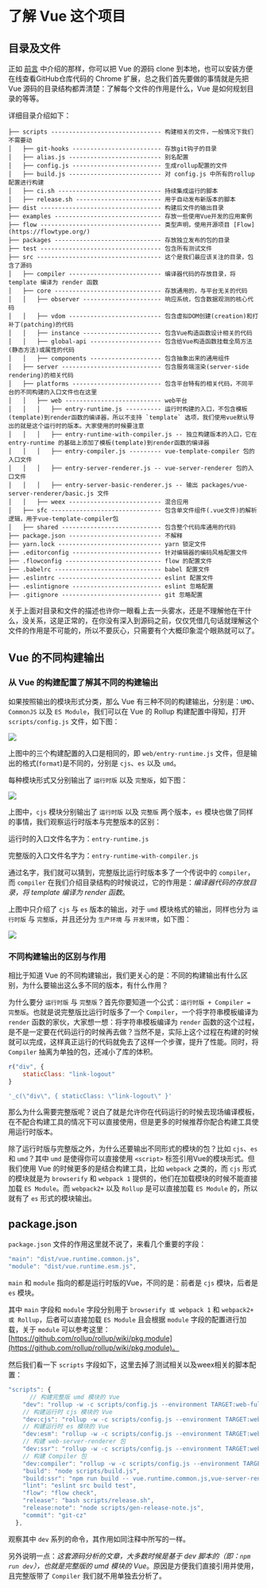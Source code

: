 # 了解 Vue 这个项目

## 目录及文件

正如 [前言](./) 中介绍的那样，你可以把 Vue 的源码 clone 到本地，也可以安装方便在线查看GitHub仓库代码的 Chrome 扩展，总之我们首先要做的事情就是先把 Vue 源码的目录结构都弄清楚：了解每个文件的作用是什么，Vue 是如何规划目录的等等。

详细目录介绍如下：

```
├── scripts ------------------------------- 构建相关的文件，一般情况下我们不需要动
│   ├── git-hooks ------------------------- 存放git钩子的目录
│   ├── alias.js -------------------------- 别名配置
│   ├── config.js ------------------------- 生成rollup配置的文件
│   ├── build.js -------------------------- 对 config.js 中所有的rollup配置进行构建
│   ├── ci.sh ----------------------------- 持续集成运行的脚本
│   ├── release.sh ------------------------ 用于自动发布新版本的脚本
├── dist ---------------------------------- 构建后文件的输出目录
├── examples ------------------------------ 存放一些使用Vue开发的应用案例
├── flow ---------------------------------- 类型声明，使用开源项目 [Flow](https://flowtype.org/)
├── packages ------------------------------ 存放独立发布的包的目录
├── test ---------------------------------- 包含所有测试文件
├── src ----------------------------------- 这个是我们最应该关注的目录，包含了源码
│   ├── compiler -------------------------- 编译器代码的存放目录，将 template 编译为 render 函数
│   ├── core ------------------------------ 存放通用的，与平台无关的代码
│   │   ├── observer ---------------------- 响应系统，包含数据观测的核心代码
│   │   ├── vdom -------------------------- 包含虚拟DOM创建(creation)和打补丁(patching)的代码
│   │   ├── instance ---------------------- 包含Vue构造函数设计相关的代码
│   │   ├── global-api -------------------- 包含给Vue构造函数挂载全局方法(静态方法)或属性的代码
│   │   ├── components -------------------- 包含抽象出来的通用组件
│   ├── server ---------------------------- 包含服务端渲染(server-side rendering)的相关代码
│   ├── platforms ------------------------- 包含平台特有的相关代码，不同平台的不同构建的入口文件也在这里
│   │   ├── web --------------------------- web平台
│   │   │   ├── entry-runtime.js ---------- 运行时构建的入口，不包含模板(template)到render函数的编译器，所以不支持 `template` 选项，我们使用vue默认导出的就是这个运行时的版本。大家使用的时候要注意
│   │   │   ├── entry-runtime-with-compiler.js -- 独立构建版本的入口，它在 entry-runtime 的基础上添加了模板(template)到render函数的编译器
│   │   │   ├── entry-compiler.js --------- vue-template-compiler 包的入口文件
│   │   │   ├── entry-server-renderer.js -- vue-server-renderer 包的入口文件
│   │   │   ├── entry-server-basic-renderer.js -- 输出 packages/vue-server-renderer/basic.js 文件
│   │   ├── weex -------------------------- 混合应用
│   ├── sfc ------------------------------- 包含单文件组件(.vue文件)的解析逻辑，用于vue-template-compiler包
│   ├── shared ---------------------------- 包含整个代码库通用的代码
├── package.json -------------------------- 不解释
├── yarn.lock ----------------------------- yarn 锁定文件
├── .editorconfig ------------------------- 针对编辑器的编码风格配置文件
├── .flowconfig --------------------------- flow 的配置文件
├── .babelrc ------------------------------ babel 配置文件
├── .eslintrc ----------------------------- eslint 配置文件
├── .eslintignore ------------------------- eslint 忽略配置
├── .gitignore ---------------------------- git 忽略配置
```

关于上面对目录和文件的描述也许你一眼看上去一头雾水，还是不理解他在干什么，没关系，这是正常的，在你没有深入到源码之前，仅仅凭借几句话就理解这个文件的作用是不可能的，所以不要灰心，只需要有个大概印象混个眼熟就可以了。

## Vue 的不同构建输出

### 从 Vue 的构建配置了解其不同的构建输出

如果按照输出的模块形式分类，那么 Vue 有三种不同的构建输出，分别是：`UMD`、`CommonJS` 以及 `ES Module`，我们可以在 Vue 的 Rollup 构建配置中得知，打开 `scripts/config.js` 文件，如下图：

![](http://ovjvjtt4l.bkt.clouddn.com/2017-08-31-vue-build-config1.png)

上图中的三个构建配置的入口是相同的，即 `web/entry-runtime.js` 文件，但是输出的格式(`format`)是不同的，分别是 `cjs`、`es` 以及 `umd`。

每种模块形式又分别输出了 `运行时版` 以及 `完整版`，如下图：

![](http://ovjvjtt4l.bkt.clouddn.com/2017-08-31-130242.jpg)

上图中，`cjs` 模块分别输出了 `运行时版` 以及 `完整版` 两个版本，`es` 模块也做了同样的事情，我们观察运行时版本与完整版本的区别：

运行时的入口文件名字为：`entry-runtime.js`

完整版的入口文件名字为：`entry-runtime-with-compiler.js`

通过名字，我们就可以猜到，完整版比运行时版本多了一个传说中的 `compiler`，而 `compiler` 在我们介绍目录结构的时候说过，它的作用是：*编译器代码的存放目录，将 template 编译为 render 函数*。

上图中只介绍了 `cjs` 与 `es` 版本的输出，对于 `umd` 模块格式的输出，同样也分为 `运行时版` 与 `完整版`，并且还分为 `生产环境` 与 `开发环境`，如下图：

![](http://ovjvjtt4l.bkt.clouddn.com/2017-08-31-131849.jpg)

### 不同构建输出的区别与作用

相比于知道 Vue 的不同构建输出，我们更关心的是：不同的构建输出有什么区别，为什么要输出这么多不同的版本，有什么作用？

为什么要分 `运行时版` 与 `完整版`？首先你要知道一个公式：`运行时版 + Compiler = 完整版`。也就是说完整版比运行时版多了一个 `Compiler`，一个将字符串模板编译为 `render` 函数的家伙，大家想一想：将字符串模板编译为 `render` 函数的这个过程，是不是一定要在代码运行的时候再去做？当然不是，实际上这个过程在构建的时候就可以完成，这样真正运行的代码就免去了这样一个步骤，提升了性能。同时，将 `Compiler` 抽离为单独的包，还减小了库的体积。

```js
r("div", {
    staticClass: "link-logout"
}
```

```js
'_c(\"div\", { staticClass: \"link-logout\" }'
```

那么为什么需要完整版呢？说白了就是允许你在代码运行的时候去现场编译模板，在不配合构建工具的情况下可以直接使用，但是更多的时候推荐你配合构建工具使用运行时版本。

除了运行时版与完整版之外，为什么还要输出不同形式的模块的包？比如 `cjs`、`es` 和 `umd`？其中 `umd` 是使得你可以直接使用 `<script>` 标签引用Vue的模块形式。但我们使用 Vue 的时候更多的是结合构建工具，比如 `webpack` 之类的，而 `cjs` 形式的模块就是为 `browserify` 和 `webpack 1` 提供的，他们在加载模块的时候不能直接加载 `ES Module`。而 `webpack2+` 以及 `Rollup` 是可以直接加载 `ES Module` 的，所以就有了 `es` 形式的模块输出。

## package.json

`package.json` 文件的作用这里就不说了，来看几个重要的字段：

```js
"main": "dist/vue.runtime.common.js",
"module": "dist/vue.runtime.esm.js",
```

`main` 和 `module` 指向的都是运行时版的Vue，不同的是：前者是 `cjs` 模块，后者是 `es` 模块。

其中 `main` 字段和 `module` 字段分别用于 `browserify 或 webpack 1` 和 `webpack2+ 或 Rollup`，后者可以直接加载 `ES Module` 且会根据 `module` 字段的配置进行加载，关于 `module` 可以参考这里：[https://github.com/rollup/rollup/wiki/pkg.module](https://github.com/rollup/rollup/wiki/pkg.module)。

然后我们看一下 `scripts` 字段如下，这里去掉了测试相关以及weex相关的脚本配置：

```js
"scripts": {
	  // 构建完整版 umd 模块的 Vue
    "dev": "rollup -w -c scripts/config.js --environment TARGET:web-full-dev",
    // 构建运行时 cjs 模块的 Vue
    "dev:cjs": "rollup -w -c scripts/config.js --environment TARGET:web-runtime-cjs",
    // 构建运行时 es 模块的 Vue
    "dev:esm": "rollup -w -c scripts/config.js --environment TARGET:web-runtime-esm",
    // 构建 web-server-renderer 包
    "dev:ssr": "rollup -w -c scripts/config.js --environment TARGET:web-server-renderer",
    // 构建 Compiler 包
    "dev:compiler": "rollup -w -c scripts/config.js --environment TARGET:web-compiler ",
    "build": "node scripts/build.js",
    "build:ssr": "npm run build -- vue.runtime.common.js,vue-server-renderer",
    "lint": "eslint src build test",
    "flow": "flow check",
    "release": "bash scripts/release.sh",
    "release:note": "node scripts/gen-release-note.js",
    "commit": "git-cz"
  },
```

观察其中 `dev` 系列的命令，其作用如同注释中所写的一样。

另外说明一点：*这套源码分析的文章，大多数时候是基于 dev 脚本的（即：`npm run dev`），也就是完整版的 umd 模块的 Vue*。原因是方便我们直接引用并使用，且完整版带了 `Compiler` 我们就不用单独去分析了。

